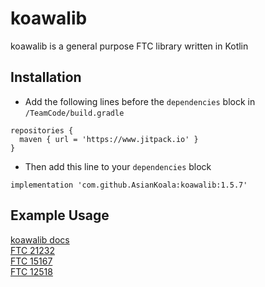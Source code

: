 # koawalib
koawalib is a general purpose FTC library written in Kotlin

## Installation
- Add the following lines before the ```dependencies``` block in ```/TeamCode/build.gradle```
```
repositories {
  maven { url = 'https://www.jitpack.io' }
}
```
- Then add this line to your ```dependencies``` block
```
implementation 'com.github.AsianKoala:koawalib:1.5.7'
```
## Example Usage
[koawalib docs](https://asiankoala.github.io/koawalib/)  
[FTC 21232](https://github.com/ftc-noteam/PowerPlay)  
[FTC 15167](https://github.com/Robotroopers2021/PowerPlay)  
[FTC 12518](https://github.com/efang05/ReworkedPowerPlay)  

